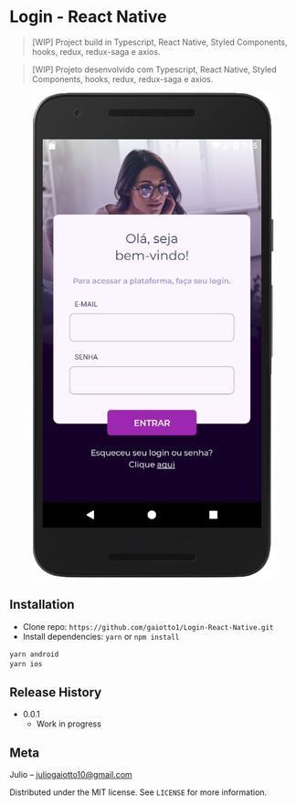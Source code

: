 # Login - React Native
> [WIP] Project build in Typescript, React Native, Styled Components, hooks, redux, redux-saga e axios.

> [WIP] Projeto desenvolvido com Typescript, React Native, Styled Components, hooks, redux, redux-saga e axios.

<div align="center" styles="flex-direction: row;">
  <img alt="Login" title="#screen" src="prints/print1.png" />
</div>

## Installation

- Clone repo: `https://github.com/gaiotto1/Login-React-Native.git`
- Install dependencies: `yarn` or `npm install`

```sh
yarn android
yarn ios
```

## Release History

* 0.0.1
    * Work in progress

## Meta

Julio – juliogaiotto10@gmail.com

Distributed under the MIT license. See ``LICENSE`` for more information.
